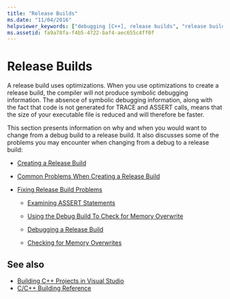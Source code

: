 ```yaml
---
title: "Release Builds"
ms.date: "11/04/2016"
helpviewer_keywords: ["debugging [C++], release builds", "release builds", "debug builds, converting to release build"]
ms.assetid: fa9a78fa-f4b5-4722-baf4-aec655c4ff0f
---
```

# Release Builds

A release build uses optimizations. When you use optimizations to create a release build, the compiler will not produce symbolic debugging information. The absence of symbolic debugging information, along with the fact that code is not generated for TRACE and ASSERT calls, means that the size of your executable file is reduced and will therefore be faster.

This section presents information on why and when you would want to change from a debug build to a release build. It also discusses some of the problems you may encounter when changing from a debug to a release build:

- [Creating a Release Build](../../build/reference/how-to-create-a-release-build.md)

- [Common Problems When Creating a Release Build](../../build/reference/common-problems-when-creating-a-release-build.md)

- [Fixing Release Build Problems](../../build/reference/fixing-release-build-problems.md)

   - [Examining ASSERT Statements](../../build/reference/using-verify-instead-of-assert.md)

   - [Using the Debug Build To Check for Memory Overwrite](../../build/reference/using-the-debug-build-to-check-for-memory-overwrite.md)

   - [Debugging a Release Build](../../build/reference/how-to-debug-a-release-build.md)

   - [Checking for Memory Overwrites](../../build/reference/checking-for-memory-overwrites.md)

## See also

- [Building C++ Projects in Visual Studio](../../ide/building-cpp-projects-in-visual-studio.md)
- [C/C++ Building Reference](../../build/reference/c-cpp-building-reference.md)
